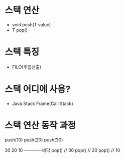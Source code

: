 # 스택 연산 
- void push(T value)
- T pop()

# 스택 특징 
- FILO(후입선출)

# 스택 어디에 사용?
- Java Stack Frame(Call Stack)

# 스택 연산 동작 과정 

push(10)
push(20)
push(30)

30
20
10
---------바닥
pop() // 30
pop() // 20
pop() // 10